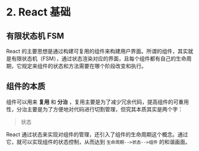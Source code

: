 # 2. React 基础

## 有限状态机 FSM

React 的主要思想是通过构建可复用的组件来构建用户界面。所谓的组件，其实就是有限状态机（FSM），通过状态渲染对应的界面，且每个组件都有自己的生命周期，它规定来组件的状态和方法需要在哪个阶段改变和执行。

## 组件的本质

组件可以用来 **复用** 和 **分治** ，复用主要是为了减少冗余代码，提高组件的可重用性，分治主要是为了方便地对代码进行切割管理，但究其本质其实是两个字：

> 状态

React 通过状态来实现对组件的管理，还引入了组件的生命周期这个概念。通过它，就可以实现组件的状态控制，从而达到 `生命周期-->状态-->组件` 的和谐画面。

